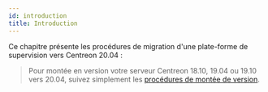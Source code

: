 ```yaml
---
id: introduction
title: Introduction
---
```


Ce chapitre présente les procédures de migration d'une plate-forme de
supervision vers Centreon 20.04 :

> Pour montée en version votre serveur Centreon 18.10, 19.04 ou 19.10 vers
> 20.04, suivez simplement les [procédures de montée de version](../upgrade/introduction.html).
